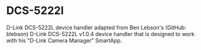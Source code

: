 # DCS-5222l
D-Link DCS-5222L device handler adapted from Ben Lebson's (GitHub: blebson) D-Link DCS-5222L v1.0.4 device handler that is designed to work with his "D-Link Camera Manager" SmartApp.
